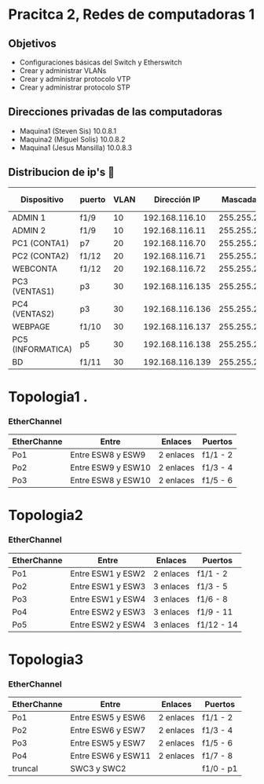 # Pracitca 2, Redes de computadoras 1

## Objetivos

- Configuraciones básicas del Switch y Etherswitch
- Crear y administrar VLANs 
- Crear y administrar protocolo VTP
- Crear y administrar protocolo STP 

## Direcciones privadas de las computadoras 
- Maquina1 (Steven Sis) 10.0.8.1
- Maquina2 (Miguel Solis) 10.0.8.2
- Maquina1 (Jesus Mansilla) 10.0.8.3


## Distribucion de ip's  📄
| Dispositivo | puerto | VLAN  | Dirección IP  | Mascada de red| Gateway | Virtualizada Si/No | sw |
| ------------- | ------------- | ------------- | -------------| ------------- | ------------- | ------------- | ------------- |
| ADMIN 1 | f1/9 | 10 | 192.168.116.10 | 255.255.255.192 | 192.168.116.1 | NO | ESW8 |
| ADMIN 2 | f1/9 | 10 | 192.168.116.11 | 255.255.255.192 | 192.168.116.1 | NO | ESW10 |
| PC1 (CONTA1) | p7 | 20 | 192.168.116.70 | 255.255.255.192 | 192.168.116.65 | NO | ETHR3 |
| PC2 (CONTA2) | f1/12 | 20 | 192.168.116.71 | 255.255.255.192 | 192.168.116.65 | SI | ESW11 |
| WEBCONTA | f1/12 | 20 | 192.168.116.72 | 255.255.255.192 | 192.168.116.65 | SI | ESW9 |
| PC3 (VENTAS1) | p3 | 30 | 192.168.116.135 | 255.255.255.192 | 192.168.116.129 | SI | ETHR3 |
| PC4 (VENTAS2) | p3 | 30 | 192.168.116.136 | 255.255.255.192 | 192.168.116.129 | NO | ETHR4 |
| WEBPAGE | f1/10 | 30 | 192.168.116.137 | 255.255.255.192 | 192.168.116.129 | SI | ESW9 | 
| PC5 (INFORMATICA) | p5 | 30 | 192.168.116.138 | 255.255.255.192 | 192.168.116.129 | NO | ETHR4 |
| BD | f1/11 | 30 | 192.168.116.139 | 255.255.255.192 | 192.168.116.129 | SI | ESW9 |

# Topologia1 .


### EtherChannel
| EtherChanne | Entre | Enlaces | Puertos |
| ------------- | ------------- | ------------- | ------------- |
| Po1 | Entre ESW8 y ESW9 | 2 enlaces | f1/1 - 2 |
| Po2 | Entre ESW9 y ESW10 | 2 enlaces | f1/3 - 4 |
| Po3 | Entre ESW8 y ESW10 | 2 enlaces | f1/5 - 6 |

# Topologia2


### EtherChannel
| EtherChanne | Entre | Enlaces | Puertos |
| ------------- | ------------- | ------------- | ------------- |
| Po1 | Entre ESW1 y ESW2 | 2 enlaces | f1/1 - 2 |
| Po2 | Entre ESW1 y ESW3 | 3 enlaces | f1/3 - 5 |
| Po3 | Entre ESW1 y ESW4 | 3 enlaces | f1/6 - 8 |
| Po4 | Entre ESW2 y ESW3 | 3 enlaces | f1/9 - 11 |
| Po5 | Entre ESW2 y ESW4 | 3 enlaces | f1/12 - 14 |

# Topologia3


### EtherChannel
| EtherChanne | Entre | Enlaces | Puertos |
| ------------- | ------------- | ------------- | ------------- |
| Po1 | Entre ESW5 y ESW6 | 2 enlaces | f1/1 - 2 |
| Po2 | Entre ESW6 y ESW7 | 2 enlaces | f1/3 - 4 |
| Po3 | Entre ESW5 y ESW7 | 2 enlaces | f1/5 - 6 |
| Po4 | Entre ESW6 y ESW11 | 2 enlaces | f1/7 - 8 |
| truncal | SWC3 y SWC2 |  | f1/0 - p1



